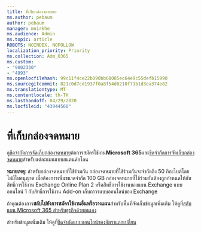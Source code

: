 ```yaml
---
title: ที่เก็บกล่องจดหมาย
ms.author: pebaum
author: pebaum
manager: mnirkhe
ms.audience: Admin
ms.topic: article
ROBOTS: NOINDEX, NOFOLLOW
localization_priority: Priority
ms.collection: Adm_O365
ms.custom:
- "9002330"
- "4993"
ms.openlocfilehash: 99c11f4ce22b090bb68085ec64e9c55defb15990
ms.sourcegitcommit: 821c0d7cd1937f0a8f54d0210f71b1d3ea374e82
ms.translationtype: MT
ms.contentlocale: th-TH
ms.lasthandoff: 04/29/2020
ms.locfileid: "43944560"
---
```

# <a name="mailbox-storage"></a>ที่เก็บกล่องจดหมาย

ดู[ขีดจํากัดการจัดเก็บกล่องจดหมาย](https://docs.microsoft.com/office365/servicedescriptions/exchange-online-service-description/exchange-online-limits#mailbox-storage-limits)ต่อการสมัครใช้งาน**Microsoft 365**และ[ขีดจํากัดการจัดเก็บกล่องจดหมาย](https://docs.microsoft.com/office365/servicedescriptions/exchange-online-service-description/exchange-online-limits#storage-limits-across-standalone-plans)สําหรับแต่ละแผนแบบสแตนด์อโลน 

**หมายเหตุ**: สําหรับกล่องจดหมายที่ใช้ร่วมกัน กล่องจดหมายที่ใช้ร่วมกันจะจํากัดถึง 50 กิกะไบต์โดยไม่มีใบอนุญาต เมื่อต้องการเพิ่มขนาดจํากัด 100 GB กล่องจดหมายที่ใช้ร่วมกันต้องถูกกําหนดให้กับสิทธิ์การใช้งาน Exchange Online Plan 2 หรือสิทธิ์การใช้งานของแผน Exchange แบบออนไลน์ 1 กับสิทธิ์การใช้งาน Add-on เก็บถาวรแบบออนไลน์ของ Exchange

ถ้าคุณต้องการ**สลับไปยังการสมัครใช้งานอื่นหรือวางแผน**สําหรับพื้นที่จัดเก็บข้อมูลเพิ่มเติม ให้ดูที่[สลับแผน Microsoft 365 สําหรับธุรกิจด้วยตนเอง](https://docs.microsoft.com/microsoft-365/commerce/subscriptions/switch-plans-manually?view=o365-worldwide)

สําหรับข้อมูลเพิ่มเติม ให้ดูที่[ขีดจํากัดแบบออนไลน์ของอัตราแลกเปลี่ยน](https://docs.microsoft.com/office365/servicedescriptions/exchange-online-service-description/exchange-online-limits)
